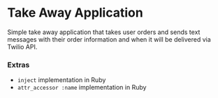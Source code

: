 Take Away Application
=====================

Simple take away application that takes user orders and sends text messages with
their order information and when it will be delivered via Twilio API.

### Extras
- `inject` implementation in Ruby
- `attr_accessor :name` implementation in Ruby
